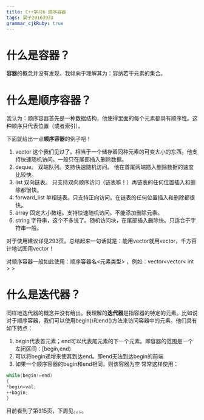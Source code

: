 ```yaml
---
title: C++学习6 顺序容器 
tags: 梁子20163933
grammar_cjkRuby: true
---
```

# 什么是容器？
**容器**的概念并没有发现，我倾向于理解其为：容纳若干元素的集合。
# 什么是顺序容器？
我认为：顺序容器首先是一种数据结构，他使得里面的每个元素都具有顺序性。这种顺序只代表位置（或者索引）。

下面就给出一点**顺序容器**的例子吧！
1. vector 这个我们见过了。相当于一个储存着同种元素的可变大小的东西。他支持快速随机访问。一般只在尾部插入删除数据。
2. deque。 双端队列。支持快速随机访问。 他在首尾两端插入删除数据的速度比较快。
3. list 双向链表。 只支持双向顺序访问（链表嘛！）再链表的任何位置插入和删除都很快。
4. forward_list 单相链表。只支持正向访问。在链表的任何位置插入和删除都很快。
5. array 固定大小数组。支持快速随机访问。不能添加删除元素。
6. string 字符串，这个不多说了。随机访问块，在尾部插入删除快。只适合于字符串一般。

对于使用建议详见293页。总结起来一句话就是：能用vector就用vector，千方百计地试图用vector！

对顺序容器一般如此使用：顺序容器名<元素类型> ，例如：vector<vector< int > >
# 什么是迭代器？
同样地迭代器的概念并没有给出。我理解的**迭代器**是指容器的特定的元素。比如说对于顺序容器，我们可以使用begin()和end()方法来访问容器中的元素。他们具有如下特点：
1. begin代表首元素；end可以代表尾元素的下一个元素。即容器的范围是一个左闭区间：\[begin,end)
2. 可以将begin递增来使其到达end。即end无法到达begin的前端
3. 如果一个顺序容器的begin和end相同，则该容器为空
常常这样使用：
```c++
while(begin!=end)
{
*begin=val;
++bagin;
}
```



























目前看到了第315页，下周见。。。。





